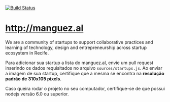 [![Build Status](https://travis-ci.org/lhew/manguezal-test.svg?branch=master)](https://travis-ci.org/lhew/manguezal-test)

http://manguez.al
====================

We are a community of startups to support collaborative practices and learning of technology, design and entrepreneurship across startup ecosystem in Recife.

Para adicionar sua startup a lista do manguez.al, envie um pull request inserindo os dados requisitados no arquivo `sources/startups.js`.
Ao enviar a imagem de sua startup, certifique que a mesma se encontra na **resolução padrão de 310x105 pixels**.


Caso queira rodar o projeto no seu computador, certifique-se de que possui nodejs versão 6.0 ou superior.